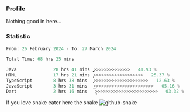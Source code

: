 ### Profile 

Nothing good in here...

### Statistic
<!--START_SECTION:waka-->

```python
From: 26 February 2024 - To: 27 March 2024

Total Time: 68 hrs 25 mins

Java              28 hrs 41 mins  ͎͎͎͎͎͎͎͎͎͎͚>>>>>>>>>>>>>>   41.93 %
HTML              17 hrs 21 mins  ͎͎͎͎͎͎>>>>>>>>>>>>>>>>>>>   25.37 %
TypeScript        8 hrs 38 mins   ͎͎͎͕>>>>>>>>>>>>>>>>>>>>>   12.63 %
JavaScript        3 hrs 31 mins   ͎͜>>>>>>>>>>>>>>>>>>>>>>>   05.16 %
Dart              2 hrs 16 mins   ̞>>>>>>>>>>>>>>>>>>>>>>>>   03.32 %
```

<!--END_SECTION:waka-->

If you love snake eater here the snake 
<picture>
  <source media="(prefers-color-scheme: dark)" srcset="https://github.com/pradana4648/pradana4648/blob/c0566a83ca6ea5f2e46bab00e717c4c82b4b5c4c/github-contribution-grid-snake-dark.svg" />
  <source media="(prefers-color-scheme: light)" srcset="https://github.com/pradana4648/pradana4648/blob/c0566a83ca6ea5f2e46bab00e717c4c82b4b5c4c/github-contribution-grid-snake.svg" />
  <img alt="github-snake" src="https://github.com/pradana4648/pradana4648/blob/c0566a83ca6ea5f2e46bab00e717c4c82b4b5c4c/github-contribution-grid-snake.svg" />
</picture>
